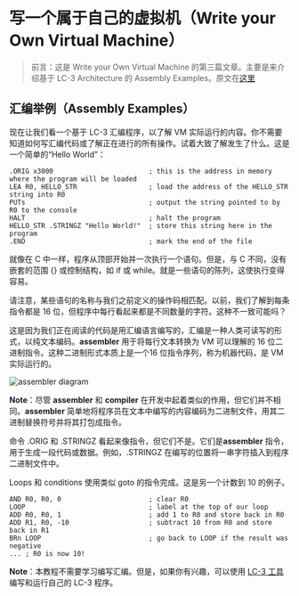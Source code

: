 # 写一个属于自己的虚拟机（Write your Own Virtual Machine）

> 前言：这是 Write your Own Virtual Machine 的第三篇文章。主要是来介绍基于 LC-3 Architecture 的 Assembly Examples。原文在[这里](https://justinmeiners.github.io/lc3-vm/)



## 汇编举例（Assembly Examples）



现在让我们看一个基于 LC-3 汇编程序，以了解 VM 实际运行的内容。你不需要知道如何写汇编代码或了解正在进行的所有操作。试着大致了解发生了什么。这是一个简单的“Hello World”：



```assembly
.ORIG x3000                        ; this is the address in memory where the program will be loaded
LEA R0, HELLO_STR                  ; load the address of the HELLO_STR string into R0
PUTs                               ; output the string pointed to by R0 to the console
HALT                               ; halt the program
HELLO_STR .STRINGZ "Hello World!"  ; store this string here in the program
.END                               ; mark the end of the file
```



就像在 C 中一样，程序从顶部开始并一次执行一个语句。但是，与 C 不同，没有嵌套的范围 {} 或控制结构，如 if 或 while。就是一些语句的陈列，这使执行变得容易。



请注意，某些语句的名称与我们之前定义的操作码相匹配。以前，我们了解到每条指令都是 16 位，但程序中每行看起来都是不同数量的字符。这种不一致可能吗？



这是因为我们正在阅读的代码是用汇编语言编写的，汇编是一种人类可读写的形式，以纯文本编码。**assembler** 用于将每行文本转换为 VM 可以理解的 16 位二进制指令。这种二进制形式本质上是一个16 位指令序列，称为机器代码，是 VM 实际运行的。

![assembler diagram](https://justinmeiners.github.io/lc3-vm/img/assembler.gif)

**Note**：尽管 **assembler** 和 **compiler** 在开发中起着类似的作用，但它们并不相同。**assembler** 简单地将程序员在文本中编写的内容编码为二进制文件，用其二进制替换符号并将其打包成指令。



命令 .ORIG 和 .STRINGZ 看起来像指令，但它们不是。它们是**assembler** 指令，用于生成一段代码或数据。例如，.STRINGZ 在编写的位置将一串字符插入到程序二进制文件中。



Loops 和 conditions 使用类似 goto 的指令完成。这是另一个计数到 10 的例子。



```assembly
AND R0, R0, 0                      ; clear R0
LOOP                               ; label at the top of our loop
ADD R0, R0, 1                      ; add 1 to R0 and store back in R0
ADD R1, R0, -10                    ; subtract 10 from R0 and store back in R1
BRn LOOP                           ; go back to LOOP if the result was negative
... ; R0 is now 10!
```



**Note**：本教程不需要学习编写汇编。但是，如果你有兴趣，可以使用 [LC-3 工具](http://highered.mheducation.com/sites/0072467509/student_view0/lc-3_simulator.html)编写和运行自己的 LC-3 程序。





















